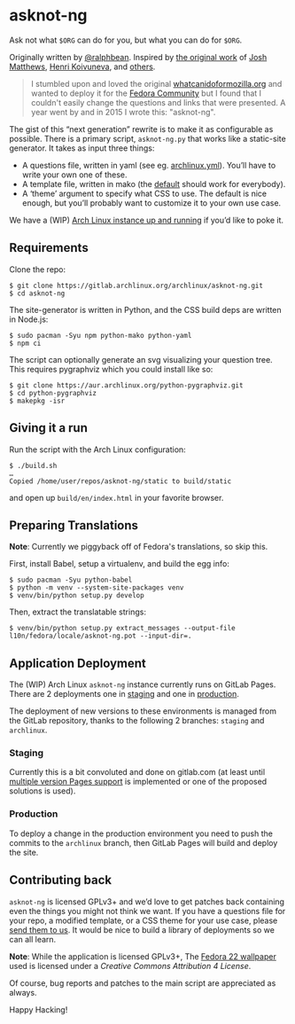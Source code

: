 # asknot-ng

Ask not what `$ORG` can do for you, but what you can do for `$ORG`.

Originally written by [@ralphbean].  Inspired by [the original work][wcidfm] of
[Josh Matthews][jdm], [Henri Koivuneva][wham], and [others][asknot-contribs].

> I stumbled upon and loved the original [whatcanidoformozilla.org][wcidfm] and
> wanted to deploy it for the [Fedora Community][fedora] but I found that I
> couldn't easily change the questions and links that were presented.  A year
> went by and in 2015 I wrote this:  "asknot-ng".

The gist of this “next generation” rewrite is to make it as configurable as
possible.  There is a primary script, ``asknot-ng.py``
that works like a static-site generator.  It takes as input three things:

- A questions file, written in yaml (see eg.
  [archlinux.yml](questions/archlinux.yml)).  You’ll have to write your own one of
  these.
- A template file, written in mako (the [default](templates/index.html) should work
  for everybody).
- A ‘theme’ argument to specify what CSS to use.  The default is nice enough,
  but you’ll probably want to customize it to your own use case.

We have a (WIP) [Arch Linux instance up and running][wcidfa] if you’d like to
poke it.

## Requirements

Clone the repo:

    $ git clone https://gitlab.archlinux.org/archlinux/asknot-ng.git
    $ cd asknot-ng

The site-generator is written in Python, and the CSS build deps are written in
Node.js:

    $ sudo pacman -Syu npm python-mako python-yaml
    $ npm ci

The script can optionally generate an svg visualizing your question tree.  This
requires pygraphviz which you could install like so:

    $ git clone https://aur.archlinux.org/python-pygraphviz.git
    $ cd python-pygraphviz
    $ makepkg -isr

## Giving it a run

Run the script with the Arch Linux configuration:

    $ ./build.sh
    …
    Copied /home/user/repos/asknot-ng/static to build/static

and open up `build/en/index.html` in your favorite browser.

## Preparing Translations

**Note**: Currently we piggyback off of Fedora's translations, so skip this.

First, install Babel, setup a virtualenv, and build the egg info:

    $ sudo pacman -Syu python-babel
    $ python -m venv --system-site-packages venv
    $ venv/bin/python setup.py develop

Then, extract the translatable strings:

    $ venv/bin/python setup.py extract_messages --output-file l10n/fedora/locale/asknot-ng.pot --input-dir=.

## Application Deployment

The (WIP) Arch Linux ``asknot-ng`` instance currently runs on GitLab Pages.
There are 2 deployments one in [staging] and one in [production].

The deployment of new versions to these environments is managed from the GitLab
repository, thanks to the following 2 branches: ``staging`` and ``archlinux``.

### Staging

Currently this is a bit convoluted and done on gitlab.com (at least until
[multiple version Pages
support](https://gitlab.com/gitlab-org/gitlab/-/issues/16208) is implemented or
one of the proposed solutions is used).

### Production

To deploy a change in the production environment you need to push the commits
to the ``archlinux`` branch, then GitLab Pages will build and deploy the site.

## Contributing back

``asknot-ng`` is licensed GPLv3+ and we’d love to get patches back containing
even the things you might not think we want.  If you have a questions file for
your repo, a modified template, or a CSS theme for your use case, please [send
them to us][patches].  It would be nice to build a library of deployments so we
can all learn.

**Note**: While the application is licensed GPLv3+, The [Fedora 22
wallpaper](static/themes/archlinux/img/background.jpg) used is licensed under a
*Creative Commons Attribution 4 License*.

Of course, bug reports and patches to the main script are appreciated as
always.

Happy Hacking!

[@ralphbean]: http://threebean.org
[fedora]: https://getfedora.org
[patches]: https://docs.gitlab.com/ee/user/project/merge_requests/creating_merge_requests.html
[wcidfm]: https://whatcanidoformozilla.org
[wcidfa]: https://whatcanidofor.archlinux.org
[jdm]: https://www.joshmatthews.net
[wham]: https://koivuneva.net/
[asknot-contribs]: https://github.com/jdm/asknot/contributors
[staging]: https://polyzen.gitlab.io/asknot-ng-staging
[production]: https://whatcanidofor.archlinux.org
